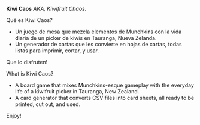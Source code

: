**Kiwi Caos**
*AKA, Kiwifruit Chaos.*

Qué es Kiwi Caos?
- Un juego de mesa que mezcla elementos de Munchkins con la vida diaria de un picker de kiwis en Tauranga, Nueva Zelanda.
- Un generador de cartas que les convierte en hojas de cartas, todas listas para imprimir, cortar, y usar.

Que lo disfruten!

What is Kiwi Caos?
- A board game that mixes Munchkins-esque gameplay with the everyday life of a kiwifruit picker in Tauranga, New Zealand.
- A card generator that converts CSV files into card sheets, all ready to be printed, cut out, and used.

Enjoy!